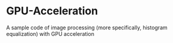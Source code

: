 # GPU-Acceleration
A sample code of image processing (more specifically, histogram equalization) with GPU acceleration
